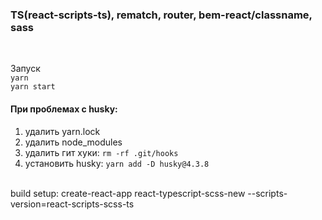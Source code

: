 ### TS(react-scripts-ts), rematch, router, bem-react/classname, sass
</br>

Запуск </br>
`yarn` </br>
`yarn start`</br>

#### При проблемах с husky:
1. удалить yarn.lock
2. удалить node_modules
3. удалить гит хуки: `rm -rf .git/hooks`
4. установить husky: `yarn add -D husky@4.3.8`

</br>
build setup: create-react-app react-typescript-scss-new --scripts-version=react-scripts-scss-ts<br>
